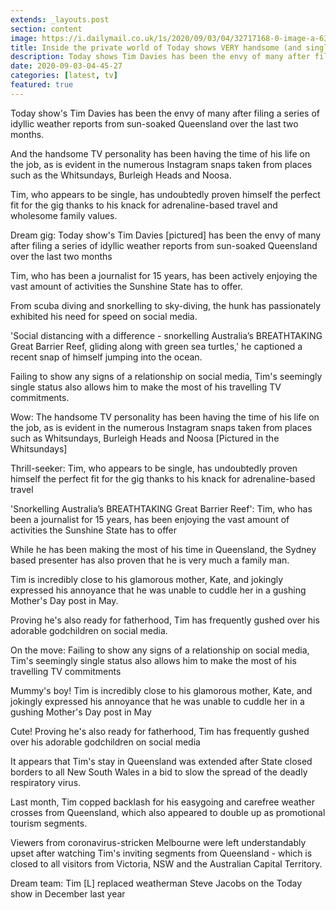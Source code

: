 ```yaml
---
extends: _layouts.post
section: content
image: https://i.dailymail.co.uk/1s/2020/09/03/04/32717168-0-image-a-63_1599103504136.jpg 
title: Inside the private world of Today shows VERY handsome (and single!) weatherman Tim Davies 
description: Today shows Tim Davies has been the envy of many after filing a series of idyllic weather reports from sun-soaked Queensland over the last two months. 
date: 2020-09-03-04-45-27 
categories: [latest, tv] 
featured: true 
--- 
```

Today show's Tim Davies has been the envy of many after filing a series of idyllic weather reports from sun-soaked Queensland over the last two months.

And the handsome TV personality has been having the time of his life on the job, as is evident in the numerous Instagram snaps taken from places such as the Whitsundays, Burleigh Heads and Noosa.

Tim, who appears to be single, has undoubtedly proven himself the perfect fit for the gig thanks to his knack for adrenaline-based travel and wholesome family values.

Dream gig: Today show's Tim Davies [pictured] has been the envy of many after filing a series of idyllic weather reports from sun-soaked Queensland over the last two months

Tim, who has been a journalist for 15 years, has been actively enjoying the vast amount of activities the Sunshine State has to offer.

From scuba diving and snorkelling to sky-diving, the hunk has passionately exhibited his need for speed on social media.

'Social distancing with a difference - snorkelling Australia’s BREATHTAKING Great Barrier Reef, gliding along with green sea turtles,' he captioned a recent snap of himself jumping into the ocean.

Failing to show any signs of a relationship on social media, Tim's seemingly single status also allows him to make the most of his travelling TV commitments.

Wow: The handsome TV personality has been having the time of his life on the job, as is evident in the numerous Instagram snaps taken from places such as Whitsundays, Burleigh Heads and Noosa [Pictured in the Whitsundays] 

Thrill-seeker: Tim, who appears to be single, has undoubtedly proven himself the perfect fit for the gig thanks to his knack for adrenaline-based travel

'Snorkelling Australia’s BREATHTAKING Great Barrier Reef': Tim, who has been a journalist for 15 years, has been enjoying the vast amount of activities the Sunshine State has to offer

While he has been making the most of his time in Queensland, the Sydney based presenter has also proven that he is very much a family man.

Tim is incredibly close to his glamorous mother, Kate, and jokingly expressed his annoyance that he was unable to cuddle her in a gushing Mother's Day post in May.

Proving he's also ready for fatherhood, Tim has frequently gushed over his adorable godchildren on social media.

On the move: Failing to show any signs of a relationship on social media, Tim's seemingly single status also allows him to make the most of his travelling TV commitments

Mummy's boy! Tim is incredibly close to his glamorous mother, Kate, and jokingly expressed his annoyance that he was unable to cuddle her in a gushing Mother's Day post in May

Cute! Proving he's also ready for fatherhood, Tim has frequently gushed over his adorable godchildren on social media

It appears that Tim's stay in Queensland was extended after State closed borders to all New South Wales in a bid to slow the spread of the deadly respiratory virus.

Last month, Tim copped backlash for his easygoing and carefree weather crosses from Queensland, which also appeared to double up as promotional tourism segments.

Viewers from coronavirus-stricken Melbourne were left understandably upset after watching Tim's inviting segments from Queensland - which is closed to all visitors from Victoria, NSW and the Australian Capital Territory.

Dream team: Tim [L] replaced weatherman Steve Jacobs on the Today show in December last year

